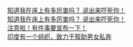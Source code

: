   
[知道我在床上有多厉害吗？ 说出来吓死你！](http://www.dianyue.me/archives/660/vv711n4ncit4ta0v/)  
[知道我在床上有多厉害吗？ 说出来吓死你！](http://www.dianyue.me/archives/292/whdwbx40kh8ek677/)  
[注意啦！有件事要宣布一下！](http://www.dianyue.me/archives/355/u93yxgo0ru184qyq/)  
[印度有一个组织，致力于帮助男女私奔](http://www.dianyue.me/archives/867/6geb0fpucu3bcs81/)